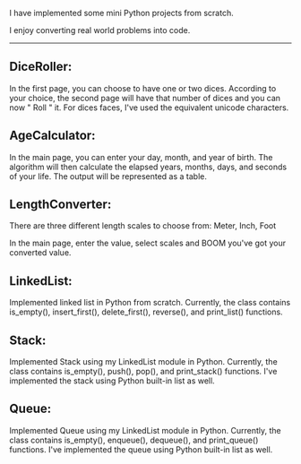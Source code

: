 I have implemented some mini Python projects from scratch.

I enjoy converting real world problems into code.

-----------------------------------------------------

DiceRoller:
--
In the first page, you can choose to have one or two dices. According to your choice, the second page will have that number of dices and you can now " Roll " it.
For dices faces, I've used the equivalent unicode characters.



AgeCalculator:
--
In the main page, you can enter your day, month, and year of birth. The algorithm will then calculate the elapsed years, months, days, and seconds of your life. The output will be represented as a table. 



LengthConverter:
--

There are three different length scales to choose from: Meter, Inch, Foot

In the main page, enter the value, select scales and BOOM you've got your converted value.


LinkedList:
--
Implemented linked list in Python from scratch. Currently, the class contains is_empty(), insert_first(), delete_first(), reverse(), and print_list() functions. 


Stack:
--
Implemented Stack using my LinkedList module in Python. Currently, the class contains is_empty(), push(), pop(), and print_stack() functions. 
I've implemented the stack using Python built-in list as well.


Queue:
--
Implemented Queue using my LinkedList module in Python. Currently, the class contains is_empty(), enqueue(), dequeue(), and print_queue() functions. 
I've implemented the queue using Python built-in list as well.
